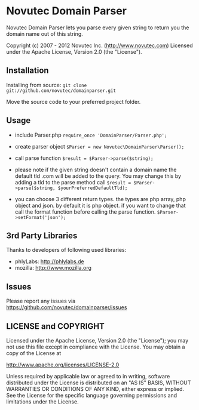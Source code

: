 Novutec Domain Parser
=====================

Novutec Domain Parser lets you parse every given string to return you
the domain name out of this string.

Copyright (c) 2007 - 2012 Novutec Inc. (http://www.novutec.com)
Licensed under the Apache License, Version 2.0 (the "License").

Installation
------------

Installing from source: `git clone git://github.com/novutec/domainparser.git`

Move the source code to your preferred project folder.

Usage
-----

* include Parser.php
`require_once 'DomainParser/Parser.php';`

* create parser object
`$Parser = new Novutec\DomainParser\Parser();`

* call parse function
`$result = $Parser->parse($string);`

* please note if the given string doesn't contain a domain name the default tld
.com will be added to the query. You may change this by adding a tld to the parse
method call
`$result = $Parser->parse($string, $yourPreferredDefaultTld);`

* you can choose 3 different return types. the types are php array, php object and json. by
default it is php object. if you want to change that call the format function before calling the
parse function.
`$Parser->setFormat('json');`

3rd Party Libraries
-------------------

Thanks to developers of following used libraries:

* phlyLabs: http://phlylabs.de
* mozilla: http://www.mozilla.org 

Issues
------

Please report any issues via https://github.com/novutec/domainparser/issues

LICENSE and COPYRIGHT
---------------------

Licensed under the Apache License, Version 2.0 (the "License");
you may not use this file except in compliance with the License.
You may obtain a copy of the License at

http://www.apache.org/licenses/LICENSE-2.0

Unless required by applicable law or agreed to in writing, software
distributed under the License is distributed on an "AS IS" BASIS,
WITHOUT WARRANTIES OR CONDITIONS OF ANY KIND, either express or implied.
See the License for the specific language governing permissions and
limitations under the License.